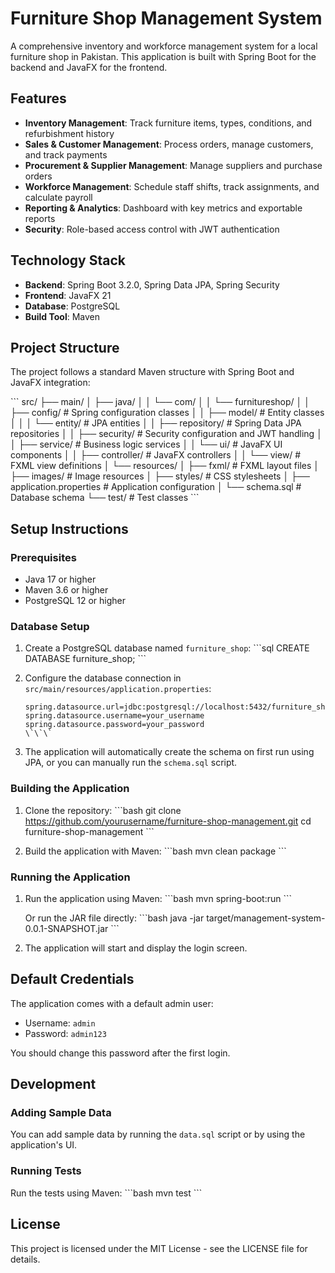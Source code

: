 # Furniture Shop Management System

A comprehensive inventory and workforce management system for a local furniture shop in Pakistan. This application is built with Spring Boot for the backend and JavaFX for the frontend.

## Features

- **Inventory Management**: Track furniture items, types, conditions, and refurbishment history
- **Sales & Customer Management**: Process orders, manage customers, and track payments
- **Procurement & Supplier Management**: Manage suppliers and purchase orders
- **Workforce Management**: Schedule staff shifts, track assignments, and calculate payroll
- **Reporting & Analytics**: Dashboard with key metrics and exportable reports
- **Security**: Role-based access control with JWT authentication

## Technology Stack

- **Backend**: Spring Boot 3.2.0, Spring Data JPA, Spring Security
- **Frontend**: JavaFX 21
- **Database**: PostgreSQL
- **Build Tool**: Maven

## Project Structure

The project follows a standard Maven structure with Spring Boot and JavaFX integration:

\`\`\`
src/
├── main/
│   ├── java/
│   │   └── com/
│   │       └── furnitureshop/
│   │           ├── config/           # Spring configuration classes
│   │           ├── model/            # Entity classes
│   │           │   └── entity/       # JPA entities
│   │           ├── repository/       # Spring Data JPA repositories
│   │           ├── security/         # Security configuration and JWT handling
│   │           ├── service/          # Business logic services
│   │           └── ui/               # JavaFX UI components
│   │               ├── controller/   # JavaFX controllers
│   │               └── view/         # FXML view definitions
│   └── resources/
│       ├── fxml/                     # FXML layout files
│       ├── images/                   # Image resources
│       ├── styles/                   # CSS stylesheets
│       ├── application.properties    # Application configuration
│       └── schema.sql                # Database schema
└── test/                             # Test classes
\`\`\`

## Setup Instructions

### Prerequisites

- Java 17 or higher
- Maven 3.6 or higher
- PostgreSQL 12 or higher

### Database Setup

1. Create a PostgreSQL database named `furniture_shop`:
   \`\`\`sql
   CREATE DATABASE furniture_shop;
   \`\`\`

2. Configure the database connection in `src/main/resources/application.properties`:
   ```properties
   spring.datasource.url=jdbc:postgresql://localhost:5432/furniture_shop
   spring.datasource.username=your_username
   spring.datasource.password=your_password
   \`\`\`

3. The application will automatically create the schema on first run using JPA, or you can manually run the `schema.sql` script.

### Building the Application

1. Clone the repository:
   \`\`\`bash
   git clone https://github.com/yourusername/furniture-shop-management.git
   cd furniture-shop-management
   \`\`\`

2. Build the application with Maven:
   \`\`\`bash
   mvn clean package
   \`\`\`

### Running the Application

1. Run the application using Maven:
   \`\`\`bash
   mvn spring-boot:run
   \`\`\`

   Or run the JAR file directly:
   \`\`\`bash
   java -jar target/management-system-0.0.1-SNAPSHOT.jar
   \`\`\`

2. The application will start and display the login screen.

## Default Credentials

The application comes with a default admin user:

- Username: `admin`
- Password: `admin123`

You should change this password after the first login.

## Development

### Adding Sample Data

You can add sample data by running the `data.sql` script or by using the application's UI.

### Running Tests

Run the tests using Maven:
\`\`\`bash
mvn test
\`\`\`

## License

This project is licensed under the MIT License - see the LICENSE file for details.
